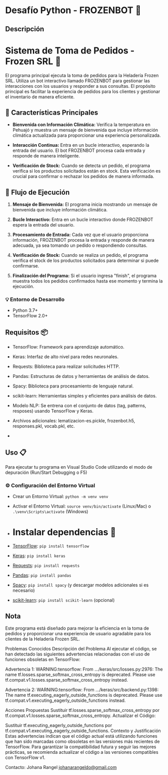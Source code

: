# Desafío Python - FROZENBOT :rocket:

## Descripción
# Sistema de Toma de Pedidos - Frozen SRL :scroll:

El programa principal ejecuta la toma de pedidos para la Heladería Frozen SRL. Utiliza un bot interactivo llamado FROZENBOT para gestionar las interacciones
con los usuarios y responder a sus consultas. El propósito principal es facilitar la experiencia de pedidos para los clientes y gestionar el inventario de manera eficiente.

## :loudspeaker: Características Principales

- **Bienvenida con Información Climática:** Verifica la temperatura en Pehuajó y muestra un mensaje de bienvenida que incluye información climática actualizada para proporcionar una experiencia personalizada.

- **Interacción Continua:** Entra en un bucle interactivo, esperando la entrada del usuario. El bot FROZENBOT procesa cada entrada y responde de manera inteligente.

- **Verificación de Stock:** Cuando se detecta un pedido, el programa verifica si los productos solicitados están en stock. Esta verificación es crucial para confirmar o
  rechazar los pedidos de manera informada.

## :loudspeaker: Flujo de Ejecución

1. **Mensaje de Bienvenida:** El programa inicia mostrando un mensaje de bienvenida que incluye información climática.

2. **Bucle Interactivo:** Entra en un bucle interactivo donde FROZENBOT espera la entrada del usuario.

3. **Procesamiento de Entrada:** Cada vez que el usuario proporciona información, FROZENBOT procesa la entrada y responde de manera adecuada, ya sea tomando un pedido o respondiendo consultas.

4. **Verificación de Stock:** Cuando se realiza un pedido, el programa verifica el stock de los productos solicitados para determinar si puede confirmarse.

5. **Finalización del Programa:** Si el usuario ingresa "finish", el programa muestra todos los pedidos confirmados hasta ese momento y termina la ejecución.

### :bulb: Entorno de Desarrollo
- Python 3.7+
- TensorFlow 2.0+
  
## Requisitos :package:
- TensorFlow: Framework para aprendizaje automático.
- Keras: Interfaz de alto nivel para redes neuronales.
- Requests: Biblioteca para realizar solicitudes HTTP.
- Pandas: Estructuras de datos y herramientas de análisis de datos.
- Spacy: Biblioteca para procesamiento de lenguaje natural.
- scikit-learn: Herramientas simples y eficientes para análisis de datos.

- Modelo NLP: Se entrena con el conjunto de datos (tag, patterns, resposes) usando TensorFlow y Keras.
- Archivos adicionales: lematizacion-es.pickle, frozenbot.h5, responses.pkl, vocab.pkl, etc.
- 
## Uso :clipboard:
Para ejecutar tu programa en Visual Studio Code utilizando el modo de depuración (Run/Start Debugging o F5)

### :gear: Configuración del Entorno Virtual 
- Crear un Entorno Virtual: `python -m venv venv`
- Activar el Entorno Virtual: `source venv/bin/activate` (Linux/Mac) o `.\venv\Scripts\activate` (Windows)

- # Instalar dependencias :wrench:
- [TensorFlow](https://www.tensorflow.org/): `pip install tensorflow`
- [Keras](https://keras.io/): `pip install keras`
- [Requests](https://docs.python-requests.org/en/master/): `pip install requests`
- [Pandas](https://pandas.pydata.org/): `pip install pandas`
- [Spacy](https://spacy.io/): `pip install spacy` (y descargar modelos adicionales si es necesario)
- [scikit-learn](https://scikit-learn.org/stable/): `pip install scikit-learn` (opcional)

## Nota
Este programa está diseñado para mejorar la eficiencia en la toma de pedidos y proporcionar una experiencia de 
usuario agradable para los clientes de la Heladería Frozen SRL.

Problemas Conocidos
Descripción del Problema
Al ejecutar el código, se han detectado las siguientes advertencias relacionadas con el uso de funciones obsoletas en TensorFlow:

Advertencia 1:
WARNING:tensorflow: From .../keras/src/losses.py:2976:
The name tf.losses.sparse_softmax_cross_entropy is deprecated. 
Please use tf.compat.v1.losses.sparse_softmax_cross_entropy instead.

Advertencia 2:
WARNING:tensorflow: From .../keras/src/backend.py:1398:
The name tf.executing_eagerly_outside_functions is deprecated. 
Please use tf.compat.v1.executing_eagerly_outside_functions instead.

Acciones Propuestas
Sustituir tf.losses.sparse_softmax_cross_entropy por tf.compat.v1.losses.sparse_softmax_cross_entropy.
Actualizar el Código:

Sustituir tf.executing_eagerly_outside_functions por tf.compat.v1.executing_eagerly_outside_functions.
Contexto y Justificación
Estas advertencias indican que el código actual está utilizando funciones que han sido marcadas
como obsoletas en las versiones más recientes de TensorFlow. Para garantizar la compatibilidad
futura y seguir las mejores prácticas, se recomienda actualizar el código a las versiones compatibles con TensorFlow v1.

Contacto:
Johana Rangel
johanarangeldo@gmail.com
